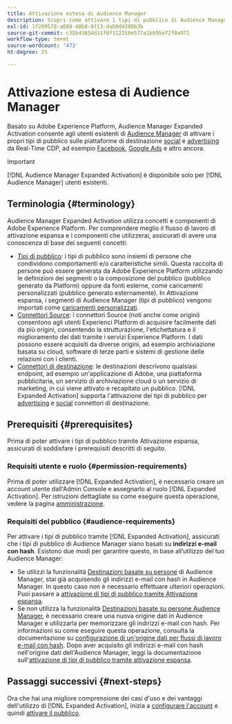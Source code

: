 ```yaml
---
title: Attivazione estesa di Audience Manager
description: Scopri come attivare i tipi di pubblico di Audience Manager nelle destinazioni social e pubblicitarie tramite Audience Manager Expanded Activation.
exl-id: 1f209578-a688-40b8-8f13-dab0d4380b3b
source-git-commit: c35b43654d31f0f112258e577a1bb95e72f0a971
workflow-type: tm+mt
source-wordcount: '473'
ht-degree: 2%

---
```


# Attivazione estesa di Audience Manager

Basato su Adobe Experience Platform, Audience Manager Expanded Activation consente agli utenti esistenti di [Audience Manager](https://experienceleague.adobe.com/en/docs/audience-manager/user-guide/aam-home) di attivare i propri tipi di pubblico sulle piattaforme di destinazione [social](../destinations/catalog/social/overview.md) e [advertising](../destinations/catalog/advertising/overview.md) da Real-Time CDP, ad esempio [Facebook](../destinations/catalog/social/facebook.md), [Google Ads](../destinations/catalog/advertising/google-ads-destination.md) e altro ancora.

>[!IMPORTANT]
>
>[!DNL Audience Manager Expanded Activation] è disponibile solo per [!DNL Audience Manager] utenti esistenti.

## Terminologia {#terminology}

Audience Manager Expanded Activation utilizza concetti e componenti di Adobe Experience Platform. Per comprendere meglio il flusso di lavoro di attivazione espansa e i componenti che utilizzerai, assicurati di avere una conoscenza di base dei seguenti concetti:

* [Tipi di pubblico](../segmentation/ui/overview.md): i tipi di pubblico sono insiemi di persone che condividono comportamenti e/o caratteristiche simili. Questa raccolta di persone può essere generata da Adobe Experience Platform utilizzando le definizioni dei segmenti o la composizione del pubblico (pubblico generato da Platform) oppure da fonti esterne, come caricamenti personalizzati (pubblico generato esternamente). In Attivazione espansa, i segmenti di Audience Manager (tipi di pubblico) vengono importati come [caricamenti personalizzati](../segmentation/ui/audience-portal.md#import-audience).
* [Connettori Source](../sources/home.md): i connettori Source (noti anche come origini) consentono agli utenti Experienci Platform di acquisire facilmente dati da più origini, consentendo la strutturazione, l&#39;etichettatura e il miglioramento dei dati tramite i servizi Experience Platform. I dati possono essere acquisiti da diverse origini, ad esempio archiviazione basata su cloud, software di terze parti e sistemi di gestione delle relazioni con i clienti.
* [Connettori di destinazione](../destinations/home.md): le destinazioni descrivono qualsiasi endpoint, ad esempio un&#39;applicazione di Adobe, una piattaforma pubblicitaria, un servizio di archiviazione cloud o un servizio di marketing, in cui viene attivato e recapitato un pubblico. [!DNL Expanded Activation] supporta l&#39;attivazione dei tipi di pubblico per [advertising](../destinations/catalog/advertising/overview.md) e [social](../destinations/catalog/social/overview.md) connettori di destinazione.

## Prerequisiti {#prerequisites}

Prima di poter attivare i tipi di pubblico tramite Attivazione espansa, assicurati di soddisfare i prerequisiti descritti di seguito.

### Requisiti utente e ruolo {#permission-requirements}

Prima di poter utilizzare [!DNL Expanded Activation], è necessario creare un account utente dall&#39;Admin Console e assegnarlo al ruolo [!DNL Expanded Activation]. Per istruzioni dettagliate su come eseguire questa operazione, vedere la pagina [amministrazione](administration.md).

### Requisiti del pubblico {#audience-requirements}

Per attivare i tipi di pubblico tramite [!DNL Expanded Activation], assicurati che i tipi di pubblico di Audience Manager siano basati su **indirizzi e-mail con hash**. Esistono due modi per garantire questo, in base all’utilizzo del tuo Audience Manager:

* Se utilizzi la funzionalità [Destinazioni basate su persone](https://experienceleague.adobe.com/en/docs/audience-manager/user-guide/features/destinations/people-based/people-based-destinations-overview) di Audience Manager, stai già acquisendo gli indirizzi e-mail con hash in Audience Manager. In questo caso non è necessario effettuare ulteriori operazioni. Puoi passare a [attivazione di tipi di pubblico tramite Attivazione espansa](activate-audiences.md).
* Se _non_ utilizza la funzionalità [Destinazioni basate su persone Audience Manager](https://experienceleague.adobe.com/en/docs/audience-manager/user-guide/features/destinations/people-based/people-based-destinations-overview), è necessario creare una nuova origine dati in Audience Manager e utilizzarla per memorizzare gli indirizzi e-mail con hash. Per informazioni su come eseguire questa operazione, consulta la documentazione su [configurazione di un&#39;origine dati per flussi di lavoro e-mail con hash](https://experienceleague.adobe.com/en/docs/audience-manager/user-guide/features/data-sources/create-data-source-hashed-emails). Dopo aver acquisito gli indirizzi e-mail con hash nell&#39;origine dati dell&#39;Audience Manager, leggi la documentazione sull&#39;[attivazione di tipi di pubblico tramite attivazione espansa](activate-audiences.md).

## Passaggi successivi {#next-steps}

Ora che hai una migliore comprensione dei casi d&#39;uso e dei vantaggi dell&#39;utilizzo di [!DNL Expanded Activation], inizia a [configurare l&#39;account](administration.md) e quindi [attivare il pubblico](activate-audiences.md).
